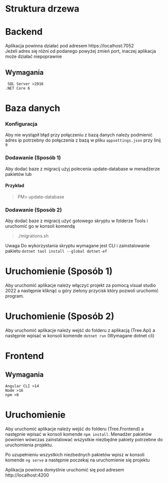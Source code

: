 # Struktura drzewa

# Backend
Aplikacja powinna działać pod adresem https://localhost:7052
<br/>
Jeżeli adres się różni od podanego powyżej zmień port, inaczej aplikacja może działać niepoprawnie
## Wymagania
`` SQL Server >2016``
<br />
``.NET Core 6``
# Baza danych
### Konfiguracja
Aby nie wystąpił błąd przy połączeniu z bazą danych należy podmienić adres ip potrzebny do połączenia z bazą w pliku ``appsettings.json`` przy linij ``9``
### Dodawanie (Sposób 1)
Aby dodać baze z migracij użyj polecenia update-database w menadżerze pakietów lub 
#### Przykład
> PM> update-database
### Dodawanie (Sposób 2)
Aby dodać baze z migracij użyć gotowego skryptu w folderze Tools i uruchomić go w konsoli komendą
> ./migrations.sh

Uwaga
Do wykorzystania skryptu wymagane jest CLI i zainstalowanie pakietu `dotnet tool install --global dotnet-ef`

# Uruchomienie (Sposób 1)
Aby uruchomić aplikacje należy włączyć projekt za pomocą visual studio 2022 a następnie kliknąć u góry zielony przycisk który pozwoli uruchomić program.
# Uruchomienie (Sposób 2)
Aby uruchomić aplikacje należy wejść do folderu z aplikacją (Tree.Api) a następnie wpisać w konsoli komende ``dotnet run`` (Wymagane dotnet cli)

# Frontend
## Wymagania
``Angular CLI >14``
<br />
``Node >16``
<br />
``npm >8``
<br />
# Uruchomienie
Aby uruchomić aplikacje należy wejść do folderu (Tree.Frontend) a następnie wpisać w konsoli komende `npm install`.
Menadżer pakietów powinien wówczas zainstalować wszystkie niezbędne pakiety potrzebne do uruchomienia projektu.

Po uzupełnieniu wszystkich niezbednych pakietów wpisz w konsoli komende ``ng serve`` a następnie poczekaj na uruchomienie się projektu

Aplikacja powinna domyślnie uruchomić się pod adresem http://localhost:4200
